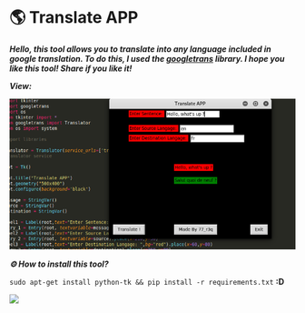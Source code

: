 # 🌎 Translate APP
***Hello, this tool allows you to translate into any language included in google translation.
To do this, I used the [googletrans](https://pypi.org/project/googletrans/) library.
I hope you like this tool!
Share if you like it!***

***View:***

<img src="https://github.com/77r3q/PythonProject/blob/master/TranslatingAPP/IMG/img_translate.png" width="560">


***⚙️ How to install this tool?***

```sudo apt-get install python-tk && pip install -r requirements.txt```
**:D**

<img src="https://github.com/77r3q/PythonProject/blob/master/TranslatingAPP/IMG/install.png" width="600">
